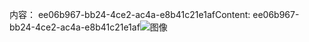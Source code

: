 <span data-ttu-id="d9e85-101">内容： ee06b967-bb24-4ce2-ac4a-e8b41c21e1af</span><span class="sxs-lookup"><span data-stu-id="d9e85-101">Content: ee06b967-bb24-4ce2-ac4a-e8b41c21e1af</span></span>![图像](5fc2de91-bb3a-4afe-85d6-74fb671c084a.png)
